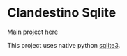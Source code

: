 # Clandestino Sqlite

Main project [here](https://github.com/CenturyBoys/clandestino)

This project uses native python [sqlite3](https://docs.python.org/3/library/sqlite3.html).

